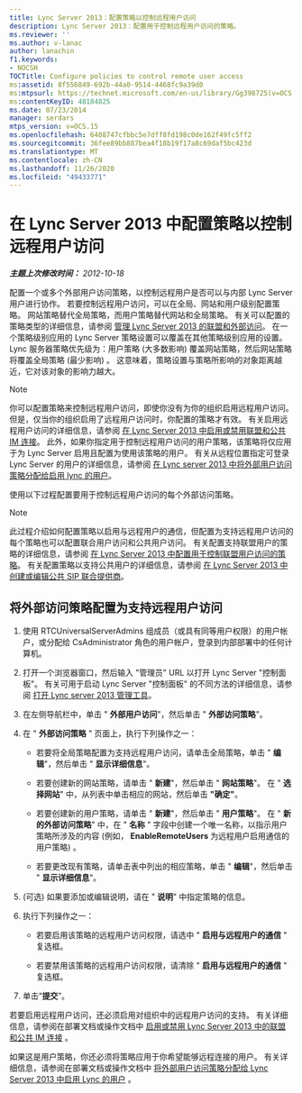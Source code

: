 ```yaml
---
title: Lync Server 2013：配置策略以控制远程用户访问
description: Lync Server 2013：配置用于控制远程用户访问的策略。
ms.reviewer: ''
ms.author: v-lanac
author: lanachin
f1.keywords:
- NOCSH
TOCTitle: Configure policies to control remote user access
ms:assetid: 8f556849-692b-44a0-9514-4468fc9a39d0
ms:mtpsurl: https://technet.microsoft.com/en-us/library/Gg398725(v=OCS.15)
ms:contentKeyID: 48184825
ms.date: 07/23/2014
manager: serdars
mtps_version: v=OCS.15
ms.openlocfilehash: 6408747cfbbc5e7dff8fd198c0de162f49fc5ff2
ms.sourcegitcommit: 36fee89bb887bea4f18b19f17a8c69daf5bc423d
ms.translationtype: MT
ms.contentlocale: zh-CN
ms.lasthandoff: 11/26/2020
ms.locfileid: "49433771"
---
```

# <a name="configure-policies-to-control-remote-user-access-in-lync-server-2013"></a>在 Lync Server 2013 中配置策略以控制远程用户访问

<div data-xmlns="http://www.w3.org/1999/xhtml">

<div class="topic" data-xmlns="http://www.w3.org/1999/xhtml" data-msxsl="urn:schemas-microsoft-com:xslt" data-cs="https://msdn.microsoft.com/">

<div data-asp="https://msdn2.microsoft.com/asp">



</div>

<div id="mainSection">

<div id="mainBody">

<span> </span>

_**主题上次修改时间：** 2012-10-18_

配置一个或多个外部用户访问策略，以控制远程用户是否可以与内部 Lync Server 用户进行协作。 若要控制远程用户访问，可以在全局、网站和用户级别配置策略。 网站策略替代全局策略，而用户策略替代网站和全局策略。 有关可以配置的策略类型的详细信息，请参阅 [管理 Lync Server 2013 的联盟和外部访问](lync-server-2013-managing-federation-and-external-access-to-lync-server-2013.md)。 在一个策略级别应用的 Lync Server 策略设置可以覆盖在其他策略级别应用的设置。 Lync 服务器策略优先级为：用户策略 (大多数影响) 覆盖网站策略，然后网站策略将覆盖全局策略 (最少影响) 。 这意味着，策略设置与策略所影响的对象距离越近，它对该对象的影响力越大。

<div>


> [!NOTE]  
> 你可以配置策略来控制远程用户访问，即使你没有为你的组织启用远程用户访问。 但是，仅当你的组织启用了远程用户访问时，你配置的策略才有效。 有关启用远程用户访问的详细信息，请参阅 <A href="lync-server-2013-enable-or-disable-federation-and-public-im-connectivity.md">在 Lync Server 2013 中启用或禁用联盟和公共 IM 连接</A>。 此外，如果你指定用于控制远程用户访问的用户策略，该策略将仅应用于为 Lync Server 启用且配置为使用该策略的用户。 有关从远程位置指定可登录 Lync Server 的用户的详细信息，请参阅 <A href="lync-server-2013-assign-an-external-user-access-policy-to-a-lync-enabled-user.md">在 Lync server 2013 中将外部用户访问策略分配给启用 lync 的用户</A>。



</div>

使用以下过程配置要用于控制远程用户访问的每个外部访问策略。

<div>


> [!NOTE]  
> 此过程介绍如何配置策略以启用与远程用户的通信，但配置为支持远程用户访问的每个策略也可以配置联合用户访问和公共用户访问。 有关配置支持联盟用户的策略的详细信息，请参阅 <A href="lync-server-2013-configure-policies-to-control-federated-user-access.md">在 Lync Server 2013 中配置用于控制联盟用户访问的策略</A>。 有关配置策略以支持公共用户的详细信息，请参阅 <A href="lync-server-2013-create-or-edit-public-sip-federated-providers.md">在 Lync Server 2013 中创建或编辑公共 SIP 联合提供商</A>。



</div>

<div>

## <a name="to-configure-an-external-access-policy-to-support-remote-user-access"></a>将外部访问策略配置为支持远程用户访问

1.  使用 RTCUniversalServerAdmins 组成员（或具有同等用户权限）的用户帐户，或分配给 CsAdministrator 角色的用户帐户，登录到内部部署中的任何计算机。

2.  打开一个浏览器窗口，然后输入 "管理员" URL 以打开 Lync Server "控制面板"。 有关可用于启动 Lync Server "控制面板" 的不同方法的详细信息，请参阅 [打开 Lync server 2013 管理工具](lync-server-2013-open-lync-server-administrative-tools.md)。

3.  在左侧导航栏中，单击 " **外部用户访问**"，然后单击 " **外部访问策略**"。

4.  在 " **外部访问策略** " 页面上，执行下列操作之一：
    
      - 若要将全局策略配置为支持远程用户访问，请单击全局策略，单击 " **编辑**"，然后单击 " **显示详细信息**"。
    
      - 若要创建新的网站策略，请单击 " **新建**"，然后单击 " **网站策略**"。 在 " **选择网站**" 中，从列表中单击相应的网站，然后单击 **"确定"**。
    
      - 若要创建新的用户策略，请单击 " **新建**"，然后单击 " **用户策略**"。 在 " **新的外部访问策略**" 中，在 " **名称** " 字段中创建一个唯一名称，以指示用户策略所涉及的内容 (例如， **EnableRemoteUsers** 为远程用户启用通信的用户策略) 。
    
      - 若要更改现有策略，请单击表中列出的相应策略，单击 " **编辑**"，然后单击 " **显示详细信息**"。

5.   (可选) 如果要添加或编辑说明，请在 " **说明**" 中指定策略的信息。

6.  执行下列操作之一：
    
      - 若要启用该策略的远程用户访问权限，请选中 " **启用与远程用户的通信** " 复选框。
    
      - 若要禁用该策略的远程用户访问权限，请清除 " **启用与远程用户的通信** " 复选框。

7.  单击“**提交**”。

若要启用远程用户访问，还必须启用对组织中的远程用户访问的支持。 有关详细信息，请参阅在部署文档或操作文档中 [启用或禁用 Lync Server 2013 中的联盟和公共 IM 连接](lync-server-2013-enable-or-disable-federation-and-public-im-connectivity.md) 。

如果这是用户策略，你还必须将策略应用于你希望能够远程连接的用户。 有关详细信息，请参阅在部署文档或操作文档中 [将外部用户访问策略分配给 Lync Server 2013 中启用 Lync 的用户](lync-server-2013-assign-an-external-user-access-policy-to-a-lync-enabled-user.md) 。

</div>

</div>

<span> </span>

</div>

</div>

</div>

